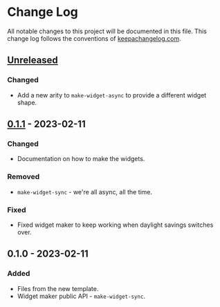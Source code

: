 # Change Log
All notable changes to this project will be documented in this file. This change log follows the conventions of [keepachangelog.com](http://keepachangelog.com/).

## [Unreleased]
### Changed
- Add a new arity to `make-widget-async` to provide a different widget shape.

## [0.1.1] - 2023-02-11
### Changed
- Documentation on how to make the widgets.

### Removed
- `make-widget-sync` - we're all async, all the time.

### Fixed
- Fixed widget maker to keep working when daylight savings switches over.

## 0.1.0 - 2023-02-11
### Added
- Files from the new template.
- Widget maker public API - `make-widget-sync`.

[Unreleased]: https://sourcehost.site/your-name/calc/compare/0.1.1...HEAD
[0.1.1]: https://sourcehost.site/your-name/calc/compare/0.1.0...0.1.1
